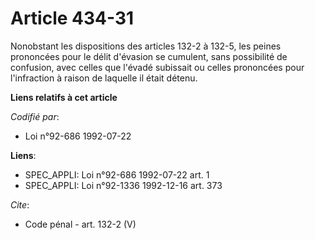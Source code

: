 # Article 434-31

Nonobstant les dispositions des articles 132-2 à 132-5, les peines prononcées pour le délit d'évasion se cumulent, sans
possibilité de confusion, avec celles que l'évadé subissait ou celles prononcées pour l'infraction à raison de laquelle il
était détenu.

**Liens relatifs à cet article**

_Codifié par_:

  - Loi n°92-686 1992-07-22

**Liens**:

  - SPEC_APPLI: Loi n°92-686 1992-07-22 art. 1
  - SPEC_APPLI: Loi n°92-1336 1992-12-16 art. 373

_Cite_:

  - Code pénal - art. 132-2 (V)

